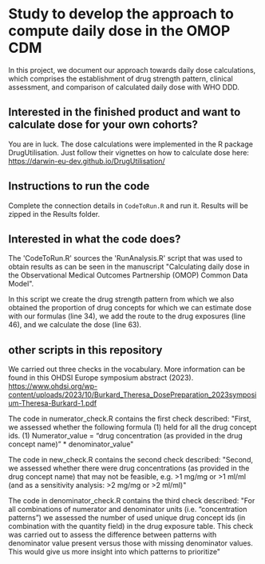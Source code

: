 # Study to develop the approach to compute daily dose in the OMOP CDM

In this project, we document our approach towards daily dose calculations, which comprises the establishment of drug strength pattern, clinical assessment, and comparison of calculated daily dose with WHO DDD.

## Interested in the finished product and want to calculate dose for your own cohorts?
You are in luck. The dose calculations were implemented in the R package DrugUtilisation. Just follow their vignettes on how to calculate dose here: 
https://darwin-eu-dev.github.io/DrugUtilisation/

## Instructions to run the code
Complete the connection details in `CodeToRun.R` and run it. Results will be zipped in the Results folder. 

## Interested in what the code does?
The 'CodeToRun.R' sources the 'RunAnalysis.R' script that was used to obtain results as can be seen in the manuscript "Calculating daily dose in the Observational Medical Outcomes Partnership (OMOP) Common Data Model".

In this script we create the drug strength pattern from which we also obtained the proportion of drug concepts for which we can estimate dose with our formulas (line 34), we add the route to the drug exposures (line 46), and we calculate the dose (line 63). 

## other scripts in this repository
We carried out three checks in the vocabulary. More information can be found in this OHDSI Europe symposium abstract (2023). https://www.ohdsi.org/wp-content/uploads/2023/10/Burkard_Theresa_DosePreparation_2023symposium-Theresa-Burkard-1.pdf

The code in numerator_check.R contains the first check described:
"First, we assessed whether the following formula (1) held for all the drug concept ids. 
(1) Numerator_value = “drug concentration (as provided in the drug concept name)” * denominator_value"

The code in new_check.R contains the second check described:
"Second, we assessed whether there were drug concentrations (as provided in the drug concept name)
that may not be feasible, e.g. >1 mg/mg or >1 ml/ml (and as a sensitivity analysis: >2 mg/mg or >2 
ml/ml)"

The code in denominator_check.R contains the third check described:
"For all combinations of numerator and denominator units (i.e. “concentration patterns”) we assessed 
the number of used unique drug concept ids (in combination with the quantity field) in the drug 
exposure table. This check was carried out to assess the difference between patterns with 
denominator value present versus those with missing denominator values. This would give us more 
insight into which patterns to prioritize"
